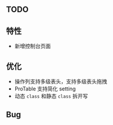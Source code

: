 ## TODO

## 特性

- 新增控制台页面

## 优化

- 操作列支持多级表头，支持多级表头拖拽
- ProTable 支持简化 setting
- 动态 `class` 和静态 `class` 拆开写

## Bug
